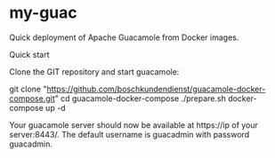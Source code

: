 # my-guac
Quick deployment of Apache Guacamole from Docker images.

Quick start

Clone the GIT repository and start guacamole:

git clone "https://github.com/boschkundendienst/guacamole-docker-compose.git"
cd guacamole-docker-compose
./prepare.sh
docker-compose up -d

Your guacamole server should now be available at https://ip of your server:8443/. The default username is guacadmin with password guacadmin.
